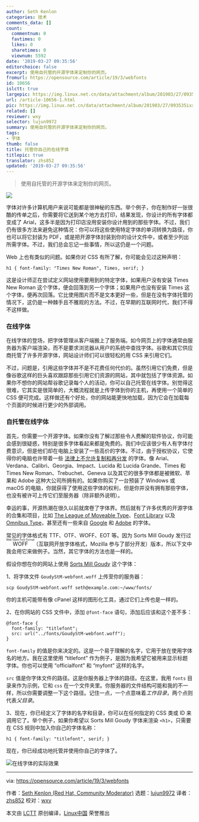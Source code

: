 ```yaml
---
author: Seth Kenlon
categories: 技术
comments_data: []
count:
  commentnum: 0
  favtimes: 0
  likes: 0
  sharetimes: 0
  viewnum: 5592
date: '2019-03-27 09:35:56'
editorchoice: false
excerpt: 使用自托管的开源字体来定制你的网页。
fromurl: https://opensource.com/article/19/3/webfonts
id: 10656
islctt: true
largepic: https://img.linux.net.cn/data/attachment/album/201903/27/093535ixx22d5xs7dbpmrs.jpg
url: /article-10656-1.html
pic: https://img.linux.net.cn/data/attachment/album/201903/27/093535ixx22d5xs7dbpmrs.jpg.thumb.jpg
related: []
reviewer: wxy
selector: lujun9972
summary: 使用自托管的开源字体来定制你的网页。
tags:
- 字体
thumb: false
title: 托管你自己的在线字体
titlepic: true
translator: zhs852
updated: '2019-03-27 09:35:56'
---
```



> 
> 使用自托管的开源字体来定制你的网页。
> 
> 
> 


![](/data/attachment/album/201903/27/093535ixx22d5xs7dbpmrs.jpg)


字体对许多计算机用户来说可能都是很神秘的东西。举个例子，你在制作好一张很酷的传单之后，你需要将它送到某个地方去打印，结果发现，你设计的所有字体都变成了 Arial，这多半是因为打印店没用安装你设计用到的那些字体。不过，我们仍有很多方法来避免这种情况：你可以将这些使用特定字体的单词转换为路径，你也可以将它封装为 PDF，或是把开源字体封装到你的设计文件中，或者至少列出所需字体。不过，我们总会忘记一些事情，所以这仍是一个问题。


Web 上也有类似的问题。如果你对 CSS 有所了解，你可能会见过这种声明：



```
h1 { font-family: "Times New Roman", Times, serif; }
```

这是设计师正在尝试定义网站使用要用到的特定字体，如果用户没有安装 Times New Roman 这个字体，便会回落到另一个字体；如果用户也没有安装 Times 这个字体，便再次回落。它比使用图片而不是文本更好一些，但是在没有字体托管的情况下，这仍是一种棘手且不雅观的方法。不过，在早期的互联网时代，我们不得不这样做。


### 在线字体


在线字体的登场，把字体管理从客户端搬上了服务端。如今网页上的字体通常由服务器为客户端渲染，而不是要求浏览器从用户的系统中查找字体。谷歌和其它供应商托管了许多开源字体，网站设计师们可以很轻松的用 CSS 来引用它们。


不过，问题是，引用这些字体并不是不花费任何代价的。虽然引用它们免费，但是像谷歌这样的巨头喜欢跟踪那些引用它们资源的网站，其中就包括了字体资源。如果你不想你的网站帮谷歌记录每个人的活动，你可以自己托管在线字体。别觉得这很难，它其实是很简单的，大概流程就是上传字体到你的主机，再使用一个简单的 CSS 便可完成。这样做还有个好处，你的网站能更快地加载，因为它会在加载每个页面的时候进行更少的外部调用。


### 自托管在线字体


首先，你需要一个开源字体。如果你没有了解过那些令人费解的软件协议，你可能会感到很疑惑，特别是很多字体看起来都是免费的。我们中应该很少有人有字体付费意识，但是他们却在电脑上安装了一些高价的字体。不过，由于授权协议，它使得你的电脑也许带着一些 [法律上不允许复制和再分发](https://docs.microsoft.com/en-us/typography/fonts/font-faq) 的字体。像 Arial、Verdana、Calibri、Georgia、Impact、Lucida 和 Lucida Grande、Times 和 Times New Roman、Trebuchet、Geneva 以及其它的很多字体都是被微软、苹果和 Adobe 这种大公司所拥有的。如果你购买了一台预装了 Windows 或 macOS 的电脑，你就获得了使用这些字体的权利，但是你并没有拥有那些字体，也没有被许可上传它们至服务器（除非额外说明）。


幸运的事，开源热潮在很久以前就席卷了字体界。然后就有了许多优秀的开源字体的合集和项目，比如 [The League of Moveable Type](https://www.theleagueofmoveabletype.com/)、[Font Library](https://fontlibrary.org/) 以及 [Omnibus Type](https://www.omnibus-type.com)，甚至还有一些来自 [Google](https://github.com/googlefonts) 和 [Adobe](https://github.com/adobe-fonts) 的字体。


常见的字体格式有 TTF、OTF、WOFF、EOT 等。因为 Sorts Mill Goudy 发行过 <ruby> WOFF <rt>  Web Open Font Format </rt></ruby>（互联网开放字体格式，Mozilla 参与了部分开发）版本，所以下文中我会用它来做例子。当然，其它字体的方法也是一样的。


假设你想在你的网站上使用 [Sorts Mill Goudy](https://www.theleagueofmoveabletype.com/sorts-mill-goudy) 这个字体：


1、将字体文件 `GoudyStM-webfont.woff` 上传至你的服务器：



```
scp GoudyStM-webfont.woff seth@example.com:~/www/fonts/
```

你的主机可能带有像 cPanel 这样的图形化工具，通过它们上传也是一样的。


2、在你网站的 CSS 文件中，添加 `@font-face` 语句，添加后应该和这个差不多：



```
@font-face { 
  font-family: "titlefont";
  src: url("../fonts/GoudyStM-webfont.woff"); 
}
```

`font-family` 的值是你来决定的。这是一个易于理解的名字，它用于放在使用字体名的地方。我在这里使用 “titlefont” 作为例子，是因为我希望它被用来显示标题字体。你也可以使用 “officialfont” 和 “myfont” 这样的名字。


`src` 值是你字体文件的路径。这是你服务器上字体的路径。在这里，我用 `fonts` 目录来作为示例，它和 `css` 在一个文件夹里。你服务器的文件结构可能和我的不一样，所以你需要调整一下这个路径。记住一点，一个点意味着*工作目录*，两个点则代表*父目录*。


3、现在，你已经定义了字体的名字和目录，你可以在任何指定的 CSS 类或 ID 来调用它了。举个例子，如果你希望以 Sorts Mill Goudy 字体来渲染 `<h1>`，只需要在 CSS 规则中加入你自己的字体名称：



```
h1 { font-family: "titlefont", serif; }
```

现在，你已经成功地托管并使用你自己的字体了。


![在线字体的实际效果](/data/attachment/album/201903/27/093600qvewerziqeipyzvj.jpg "Web fonts on a website")




---


via: <https://opensource.com/article/19/3/webfonts>


作者：[Seth Kenlon (Red Hat, Community Moderator)](https://opensource.com/users/seth) 选题：[lujun9972](https://github.com/lujun9972) 译者：[zhs852](https://github.com/zhs852) 校对：[wxy](https://github.com/wxy)


本文由 [LCTT](https://github.com/LCTT/TranslateProject) 原创编译，[Linux中国](https://linux.cn/) 荣誉推出